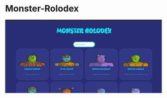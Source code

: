 # Monster-Rolodex

<p align="center">
  <img src="Screenshot 2023-06-21 104055.png" width="550" title="hover text">
</p>
